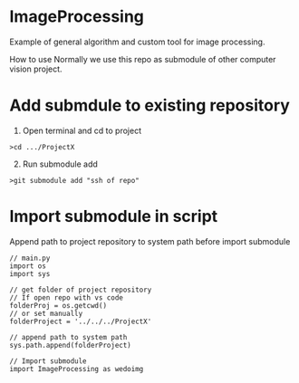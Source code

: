 # ImageProcessing
Example of general algorithm and custom tool for image processing. 

How to use 
Normally we use this repo as submodule of other computer vision project.

# Add submdule to existing repository
1. Open terminal and cd to project
```
>cd .../ProjectX
```

2. Run submodule add
```
>git submodule add "ssh of repo"
```

# Import submodule in script
Append path to project repository to system path before import submodule
```
// main.py
import os
import sys

// get folder of project repository
// If open repo with vs code
folderProj = os.getcwd()
// or set manually
folderProject = '../../../ProjectX'

// append path to system path
sys.path.append(folderProject)

// Import submodule
import ImageProcessing as wedoimg

```

